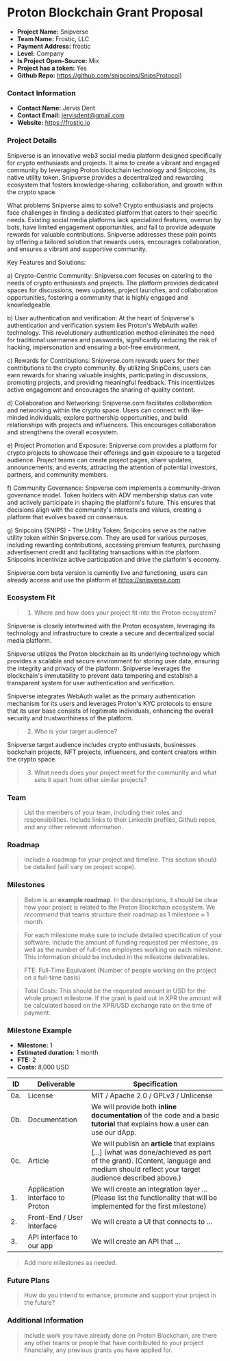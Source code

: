 # Proton Blockchain Grant Proposal

- **Project Name:** Snipverse
- **Team Name:** Frostic, LLC
- **Payment Address:** frostic
- **Level:** Company
- **Is Project Open-Source:** Mix
- **Project has a token:** Yes
- **Github Repo:** https://github.com/snipcoins/SnipsProtocol)

### Contact Information

- **Contact Name:** Jervis Dent
- **Contact Email:** jervisdent@gmail.com
- **Website:** https://frostic.io

### Project Details

Snipverse is an innovative web3 social media platform designed specifically for crypto enthusiasts and projects. It aims to create a vibrant and engaged community by leveraging Proton blockchain technology and Snipcoins, its native utility token. Snipverse provides a decentralized and rewarding ecosystem that fosters knowledge-sharing, collaboration, and growth within the crypto space.

What problems Snipverse aims to solve?
Crypto enthusiasts and projects face challenges in finding a dedicated platform that caters to their specific needs. Existing social media platforms lack specialized features, overrun by bots, have limited engagement opportunities, and fail to provide adequate rewards for valuable contributions. Snipverse addresses these pain points by offering a tailored solution that rewards users, encourages collaboration, and ensures a vibrant and supportive community.

Key Features and Solutions:

a) Crypto-Centric Community: Snipverse.com focuses on catering to the needs of crypto enthusiasts and projects. The platform provides dedicated spaces for discussions, news updates, project launches, and collaboration opportunities, fostering a community that is highly engaged and knowledgeable.

b) User authentication and verification: 
At the heart of Snipverse's authentication and verification system lies Proton's WebAuth wallet technology. This revolutionary authentication method eliminates the need for traditional usernames and passwords, significantly reducing the risk of hacking, impersonation and ensuring a bot-free environment. 

c) Rewards for Contributions: Snipverse.com rewards users for their contributions to the crypto community. By utilizing SnipCoins, users can earn rewards for sharing valuable insights, participating in discussions, promoting projects, and providing meaningful feedback. This incentivizes active engagement and encourages the sharing of quality content.

d) Collaboration and Networking: Snipverse.com facilitates collaboration and networking within the crypto space. Users can connect with like-minded individuals, explore partnership opportunities, and build relationships with projects and influencers. This encourages collaboration and strengthens the overall ecosystem.

e) Project Promotion and Exposure: Snipverse.com provides a platform for crypto projects to showcase their offerings and gain exposure to a targeted audience. Project teams can create project pages, share updates, announcements, and events, attracting the attention of potential investors, partners, and community members.

f) Community Governance: Snipverse.com implements a community-driven governance model. Token holders with ADV membership status can vote and actively participate in shaping the platform's future. This ensures that decisions align with the community's interests and values, creating a platform that evolves based on consensus.

g) Snipcoins (SNIPS) - The Utility Token: Snipcoins serve as the native utility token within Snipverse.com. They are used for various purposes, including rewarding contributions, accessing premium features, purchasing advertisement credit and facilitating transactions within the platform. Snipcoins incentivize active participation and drive the platform's economy.


Snipverse.com beta version is currently live and functioning, users can already access and use the platform at https://snipverse.com

### Ecosystem Fit

> 1. Where and how does your project fit into the Proton ecosystem?
>    
Snipverse is closely intertwined with the Proton ecosystem, leveraging its technology and infrastructure to create a secure and decentralized social media platform.

Snipverse utilizes the Proton blockchain as its underlying technology which provides a scalable and secure environment for storing user data, ensuring the integrity and privacy of the platform. Snipverse leverages the blockchain's immutability to prevent data tampering and establish a transparent system for user authentication and verification.

Snipverse integrates WebAuth wallet as the primary authentication mechanism for its users and  leverages Proton's KYC protocols to ensure that its user base consists of legitimate individuals, enhancing the overall security and trustworthiness of the platform.

> 2. Who is your target audience?
>
Snipverse target audience includes crypto enthusiasts, businesses bockchain projects, NFT projects, influencers, and content creators within the crypto space.

> 3. What needs does your project meet for the community and what sets it apart from other similar projects?



### Team

> List the members of your team, including their roles and responsibilities. Include links to their LinkedIn profiles, Github repos, and any other relevant information.

### Roadmap

> Include a roadmap for your project and timeline. This section should be detailed (will vary on project scope).

### Milestones

> Below is an **example roadmap**. In the descriptions, it should be clear how your project is related to the Proton Blockchain ecosystem. We _recommend_ that teams structure their roadmap as 1 milestone ≈ 1 month.

> For each milestone make sure to include detailed specification of your software. Include the amount of funding requested per milestone, as well as the number of full-time employees working on each milestone. This information should be included in the milestone deliverables.

> FTE: Full-Time Equivalent (Number of people working on the project on a full-time basis)

> Total Costs: This should be the requested amount in USD for the whole project milestone. If the grant is paid out in XPR the amount will be calculated based on the XPR/USD exchange rate on the time of payment.

### Milestone Example

- **Milestone:** 1
- **Estimated duration:** 1 month
- **FTE:**  2
- **Costs:** 8,000 USD

| ID | Deliverable | Specification |
| ----- | ----------- | ------------- |
| 0a. | License | MIT / Apache 2.0 / GPLv3 / Unlicense |
| 0b. | Documentation | We will provide both **inline documentation** of the code and a basic **tutorial** that explains how a user can use our dApp. |
| 0c. | Article | We will publish an **article** that explains [...] (what was done/achieved as part of the grant). (Content, language and medium should reflect your target audience described above.)
| 1. | Application interface to Proton | We will create an integration layer ... (Please list the functionality that will be implemented for the first milestone) |  
| 2. | Front-End / User Interface | We will create a UI that connects to ... |  
| 3. | API interface to our app | We will create an API that ... |  

> Add more milestones as needed.

### Future Plans

> How do you intend to enhance, promote and support your project in the future?

### Additional Information

> Include work you have already done on Proton Blockchain, are there any other teams or people that have contributed to your project financially, any previous grants you have applied for.
